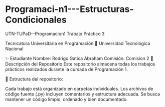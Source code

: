 # Programaci-n1---Estructuras-Condicionales
UTN-TUPaD--Programacion1
Trabajo Práctico 3

Tecnicatura Universitaria en Programación 📍 Universidad Tecnológica Nacional

✨ Estudiante Nombre: Rodrigo Gatica Abraham Comisión: Comision 2 📂 Descripción del Repositorio Este repositorio almacena todas los trabajos prácticos realizados durante la cursada de Programación 1.

📌 Estructura del repositorio:

Cada trabajo está organizado en carpetas individuales. Los archivos de código fuente (.py) incluyen comentarios y estructura adecuada. Se busca mantener un código limpio, ordenado y bien documentado.
